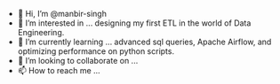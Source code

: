 - 👋 Hi, I’m @manbir-singh
- 👀 I’m interested in ... designing my first ETL in the world of Data Engineering.
- 🌱 I’m currently learning ... advanced sql queries, Apache Airflow, and optimizing performance on python scripts.
- 💞️ I’m looking to collaborate on ...
- 📫 How to reach me ...

<!---
manbir-singh/manbir-singh is a ✨ special ✨ repository because its `README.md` (this file) appears on your GitHub profile.
You can click the Preview link to take a look at your changes.
--->
